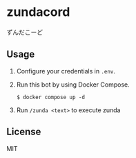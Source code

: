# zundacord
ずんだこーど

## Usage

1. Configure your credentials in `.env`.

1. Run this bot by using Docker Compose.

    ```
    $ docker compose up -d
    ```

1. Run `/zunda <text>` to execute zunda

## License

MIT
